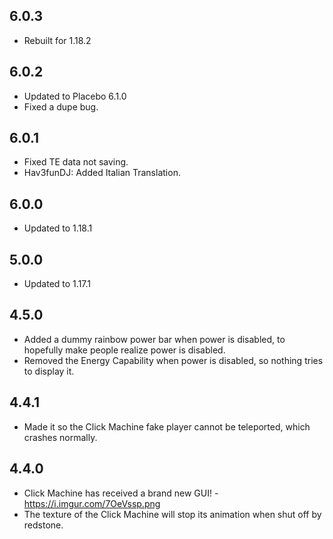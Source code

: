 ## 6.0.3
* Rebuilt for 1.18.2

## 6.0.2
* Updated to Placebo 6.1.0
* Fixed a dupe bug.

## 6.0.1
* Fixed TE data not saving.
* Hav3funDJ: Added Italian Translation.

## 6.0.0
* Updated to 1.18.1

## 5.0.0
* Updated to 1.17.1

## 4.5.0
* Added a dummy rainbow power bar when power is disabled, to hopefully make people realize power is disabled.
* Removed the Energy Capability when power is disabled, so nothing tries to display it.

## 4.4.1
* Made it so the Click Machine fake player cannot be teleported, which crashes normally.

## 4.4.0
* Click Machine has received a brand new GUI! - https://i.imgur.com/7OeVssp.png
* The texture of the Click Machine will stop its animation when shut off by redstone.